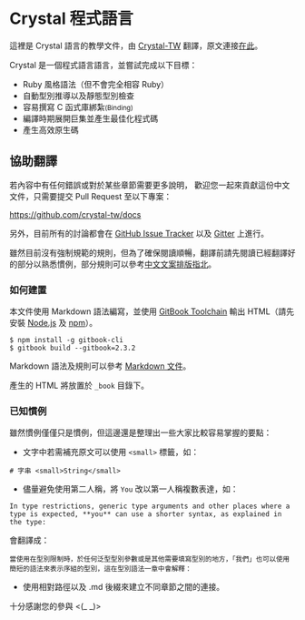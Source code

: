 # Crystal 程式語言

這裡是 Crystal 語言的教學文件，由 [Crystal-TW](http://crystal-tw.github.io) 翻譯，原文連接[在此](http://crystal-lang.org/docs)。

Crystal 是一個程式語言語言，並嘗試完成以下目標：

* Ruby 風格語法（但不會完全相容 Ruby）
* 自動型別推導以及靜態型別檢查
* 容易撰寫 C 函式庫綁紮<small>(Binding)</small>
* 編譯時期展開巨集並產生最佳化程式碼
* 產生高效原生碼

## 協助翻譯

若內容中有任何錯誤或對於某些章節需要更多說明，
歡迎您一起來貢獻這份中文文件，只需要提交 Pull Request 至以下專案：

https://github.com/crystal-tw/docs

另外，目前所有的討論都會在 [GitHub Issue Tracker](https://github.com/crystal-tw/docs/issues) 以及 [Gitter](https://gitter.im/crystal-tw/crystal-tw.github.io) 上進行。

雖然目前沒有強制規範的規則，但為了確保閱讀順暢，翻譯前請先閱讀已經翻譯好的部分以熟悉慣例，部分規則可以參考[中文文案排版指北](https://github.com/sparanoid/chinese-copywriting-guidelines)。

### 如何建置

本文件使用 Markdown 語法編寫，並使用 [GitBook Toolchain](http://toolchain.gitbook.com) 輸出 HTML（請先安裝 [Node.js](https://nodejs.org) 及 [npm](https://www.npmjs.com)）。

```
$ npm install -g gitbook-cli
$ gitbook build --gitbook=2.3.2
```

Markdown 語法及規則可以參考 [Markdown 文件](http://markdown.tw)。

產生的 HTML 將放置於 `_book` 目錄下。

### 已知慣例

雖然慣例僅僅只是慣例，但這邊還是整理出一些大家比較容易掌握的要點：

* 文字中若需補充原文可以使用 `<small>` 標籤，如：

```
# 字串 <small>String</small>
```

* 儘量避免使用第二人稱，將 `You` 改以第一人稱複數表達，如：

```
In type restrictions, generic type arguments and other places where a type is expected, **you** can use a shorter syntax, as explained in the type:
```

會翻譯成：

```
當使用在型別限制時，於任何泛型型別參數或是其他需要填寫型別的地方，「我們」也可以使用簡短的語法來表示序組的型別，這在型別語法一章中會解釋：
```

* 使用相對路徑以及 .md 後綴來建立不同章節之間的連接。


十分感謝您的參與 <(\_ \_)>

